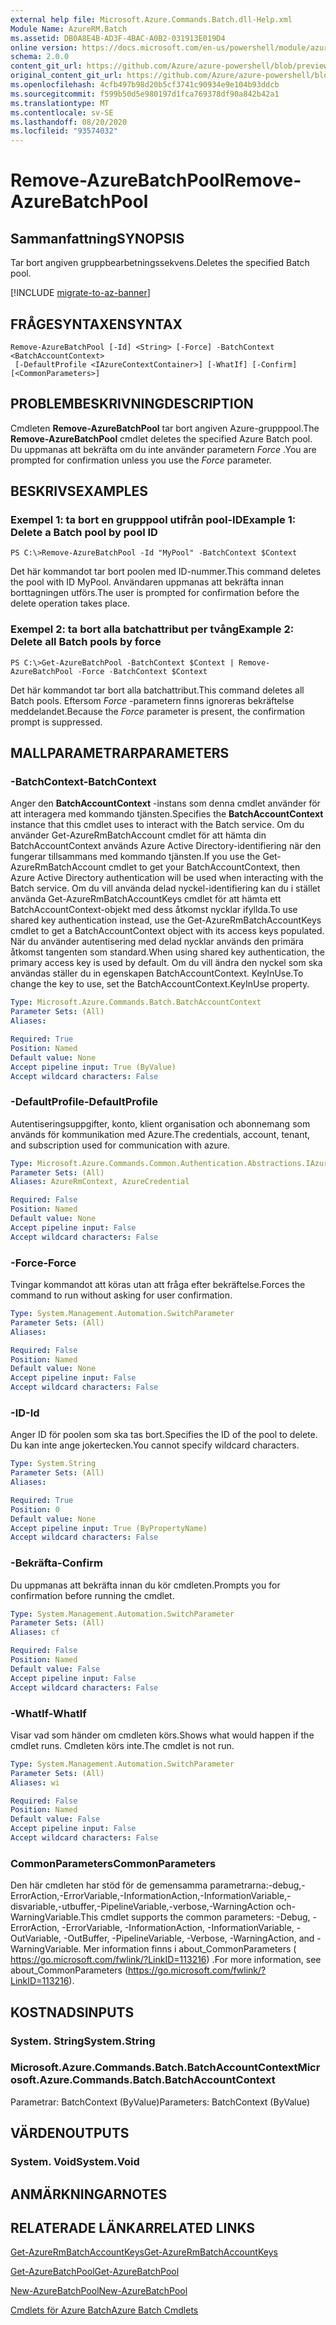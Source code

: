 ```yaml
---
external help file: Microsoft.Azure.Commands.Batch.dll-Help.xml
Module Name: AzureRM.Batch
ms.assetid: DB0A8E4B-AD3F-4BAC-A0B2-031913E019D4
online version: https://docs.microsoft.com/en-us/powershell/module/azurerm.batch/remove-azurebatchpool
schema: 2.0.0
content_git_url: https://github.com/Azure/azure-powershell/blob/preview/src/ResourceManager/AzureBatch/Commands.Batch/help/Remove-AzureBatchPool.md
original_content_git_url: https://github.com/Azure/azure-powershell/blob/preview/src/ResourceManager/AzureBatch/Commands.Batch/help/Remove-AzureBatchPool.md
ms.openlocfilehash: 4cfb497b98d20b5cf3741c90934e9e104b93ddcb
ms.sourcegitcommit: f599b50d5e980197d1fca769378df90a842b42a1
ms.translationtype: MT
ms.contentlocale: sv-SE
ms.lasthandoff: 08/20/2020
ms.locfileid: "93574032"
---
```

# <span data-ttu-id="f5c8e-101">Remove-AzureBatchPool</span><span class="sxs-lookup"><span data-stu-id="f5c8e-101">Remove-AzureBatchPool</span></span>

## <span data-ttu-id="f5c8e-102">Sammanfattning</span><span class="sxs-lookup"><span data-stu-id="f5c8e-102">SYNOPSIS</span></span>
<span data-ttu-id="f5c8e-103">Tar bort angiven gruppbearbetningssekvens.</span><span class="sxs-lookup"><span data-stu-id="f5c8e-103">Deletes the specified Batch pool.</span></span>

[!INCLUDE [migrate-to-az-banner](../../includes/migrate-to-az-banner.md)]

## <span data-ttu-id="f5c8e-104">FRÅGESYNTAXEN</span><span class="sxs-lookup"><span data-stu-id="f5c8e-104">SYNTAX</span></span>

```
Remove-AzureBatchPool [-Id] <String> [-Force] -BatchContext <BatchAccountContext>
 [-DefaultProfile <IAzureContextContainer>] [-WhatIf] [-Confirm] [<CommonParameters>]
```

## <span data-ttu-id="f5c8e-105">PROBLEMBESKRIVNING</span><span class="sxs-lookup"><span data-stu-id="f5c8e-105">DESCRIPTION</span></span>
<span data-ttu-id="f5c8e-106">Cmdleten **Remove-AzureBatchPool** tar bort angiven Azure-grupppool.</span><span class="sxs-lookup"><span data-stu-id="f5c8e-106">The **Remove-AzureBatchPool** cmdlet deletes the specified Azure Batch pool.</span></span>
<span data-ttu-id="f5c8e-107">Du uppmanas att bekräfta om du inte använder parametern *Force* .</span><span class="sxs-lookup"><span data-stu-id="f5c8e-107">You are prompted for confirmation unless you use the *Force* parameter.</span></span>

## <span data-ttu-id="f5c8e-108">BESKRIVS</span><span class="sxs-lookup"><span data-stu-id="f5c8e-108">EXAMPLES</span></span>

### <span data-ttu-id="f5c8e-109">Exempel 1: ta bort en grupppool utifrån pool-ID</span><span class="sxs-lookup"><span data-stu-id="f5c8e-109">Example 1: Delete a Batch pool by pool ID</span></span>
```
PS C:\>Remove-AzureBatchPool -Id "MyPool" -BatchContext $Context
```

<span data-ttu-id="f5c8e-110">Det här kommandot tar bort poolen med ID-nummer.</span><span class="sxs-lookup"><span data-stu-id="f5c8e-110">This command deletes the pool with ID MyPool.</span></span>
<span data-ttu-id="f5c8e-111">Användaren uppmanas att bekräfta innan borttagningen utförs.</span><span class="sxs-lookup"><span data-stu-id="f5c8e-111">The user is prompted for confirmation before the delete operation takes place.</span></span>

### <span data-ttu-id="f5c8e-112">Exempel 2: ta bort alla batchattribut per tvång</span><span class="sxs-lookup"><span data-stu-id="f5c8e-112">Example 2: Delete all Batch pools by force</span></span>
```
PS C:\>Get-AzureBatchPool -BatchContext $Context | Remove-AzureBatchPool -Force -BatchContext $Context
```

<span data-ttu-id="f5c8e-113">Det här kommandot tar bort alla batchattribut.</span><span class="sxs-lookup"><span data-stu-id="f5c8e-113">This command deletes all Batch pools.</span></span>
<span data-ttu-id="f5c8e-114">Eftersom *Force* -parametern finns ignoreras bekräftelse meddelandet.</span><span class="sxs-lookup"><span data-stu-id="f5c8e-114">Because the *Force* parameter is present, the confirmation prompt is suppressed.</span></span>

## <span data-ttu-id="f5c8e-115">MALLPARAMETRAR</span><span class="sxs-lookup"><span data-stu-id="f5c8e-115">PARAMETERS</span></span>

### <span data-ttu-id="f5c8e-116">-BatchContext</span><span class="sxs-lookup"><span data-stu-id="f5c8e-116">-BatchContext</span></span>
<span data-ttu-id="f5c8e-117">Anger den **BatchAccountContext** -instans som denna cmdlet använder för att interagera med kommando tjänsten.</span><span class="sxs-lookup"><span data-stu-id="f5c8e-117">Specifies the **BatchAccountContext** instance that this cmdlet uses to interact with the Batch service.</span></span>
<span data-ttu-id="f5c8e-118">Om du använder Get-AzureRmBatchAccount cmdlet för att hämta din BatchAccountContext används Azure Active Directory-identifiering när den fungerar tillsammans med kommando tjänsten.</span><span class="sxs-lookup"><span data-stu-id="f5c8e-118">If you use the Get-AzureRmBatchAccount cmdlet to get your BatchAccountContext, then Azure Active Directory authentication will be used when interacting with the Batch service.</span></span> <span data-ttu-id="f5c8e-119">Om du vill använda delad nyckel-identifiering kan du i stället använda Get-AzureRmBatchAccountKeys cmdlet för att hämta ett BatchAccountContext-objekt med dess åtkomst nycklar ifyllda.</span><span class="sxs-lookup"><span data-stu-id="f5c8e-119">To use shared key authentication instead, use the Get-AzureRmBatchAccountKeys cmdlet to get a BatchAccountContext object with its access keys populated.</span></span> <span data-ttu-id="f5c8e-120">När du använder autentisering med delad nycklar används den primära åtkomst tangenten som standard.</span><span class="sxs-lookup"><span data-stu-id="f5c8e-120">When using shared key authentication, the primary access key is used by default.</span></span> <span data-ttu-id="f5c8e-121">Om du vill ändra den nyckel som ska användas ställer du in egenskapen BatchAccountContext. KeyInUse.</span><span class="sxs-lookup"><span data-stu-id="f5c8e-121">To change the key to use, set the BatchAccountContext.KeyInUse property.</span></span>

```yaml
Type: Microsoft.Azure.Commands.Batch.BatchAccountContext
Parameter Sets: (All)
Aliases:

Required: True
Position: Named
Default value: None
Accept pipeline input: True (ByValue)
Accept wildcard characters: False
```

### <span data-ttu-id="f5c8e-122">-DefaultProfile</span><span class="sxs-lookup"><span data-stu-id="f5c8e-122">-DefaultProfile</span></span>
<span data-ttu-id="f5c8e-123">Autentiseringsuppgifter, konto, klient organisation och abonnemang som används för kommunikation med Azure.</span><span class="sxs-lookup"><span data-stu-id="f5c8e-123">The credentials, account, tenant, and subscription used for communication with azure.</span></span>

```yaml
Type: Microsoft.Azure.Commands.Common.Authentication.Abstractions.IAzureContextContainer
Parameter Sets: (All)
Aliases: AzureRmContext, AzureCredential

Required: False
Position: Named
Default value: None
Accept pipeline input: False
Accept wildcard characters: False
```

### <span data-ttu-id="f5c8e-124">-Force</span><span class="sxs-lookup"><span data-stu-id="f5c8e-124">-Force</span></span>
<span data-ttu-id="f5c8e-125">Tvingar kommandot att köras utan att fråga efter bekräftelse.</span><span class="sxs-lookup"><span data-stu-id="f5c8e-125">Forces the command to run without asking for user confirmation.</span></span>

```yaml
Type: System.Management.Automation.SwitchParameter
Parameter Sets: (All)
Aliases:

Required: False
Position: Named
Default value: None
Accept pipeline input: False
Accept wildcard characters: False
```

### <span data-ttu-id="f5c8e-126">-ID</span><span class="sxs-lookup"><span data-stu-id="f5c8e-126">-Id</span></span>
<span data-ttu-id="f5c8e-127">Anger ID för poolen som ska tas bort.</span><span class="sxs-lookup"><span data-stu-id="f5c8e-127">Specifies the ID of the pool to delete.</span></span>
<span data-ttu-id="f5c8e-128">Du kan inte ange jokertecken.</span><span class="sxs-lookup"><span data-stu-id="f5c8e-128">You cannot specify wildcard characters.</span></span>

```yaml
Type: System.String
Parameter Sets: (All)
Aliases:

Required: True
Position: 0
Default value: None
Accept pipeline input: True (ByPropertyName)
Accept wildcard characters: False
```

### <span data-ttu-id="f5c8e-129">-Bekräfta</span><span class="sxs-lookup"><span data-stu-id="f5c8e-129">-Confirm</span></span>
<span data-ttu-id="f5c8e-130">Du uppmanas att bekräfta innan du kör cmdleten.</span><span class="sxs-lookup"><span data-stu-id="f5c8e-130">Prompts you for confirmation before running the cmdlet.</span></span>

```yaml
Type: System.Management.Automation.SwitchParameter
Parameter Sets: (All)
Aliases: cf

Required: False
Position: Named
Default value: False
Accept pipeline input: False
Accept wildcard characters: False
```

### <span data-ttu-id="f5c8e-131">-WhatIf</span><span class="sxs-lookup"><span data-stu-id="f5c8e-131">-WhatIf</span></span>
<span data-ttu-id="f5c8e-132">Visar vad som händer om cmdleten körs.</span><span class="sxs-lookup"><span data-stu-id="f5c8e-132">Shows what would happen if the cmdlet runs.</span></span>
<span data-ttu-id="f5c8e-133">Cmdleten körs inte.</span><span class="sxs-lookup"><span data-stu-id="f5c8e-133">The cmdlet is not run.</span></span>

```yaml
Type: System.Management.Automation.SwitchParameter
Parameter Sets: (All)
Aliases: wi

Required: False
Position: Named
Default value: False
Accept pipeline input: False
Accept wildcard characters: False
```

### <span data-ttu-id="f5c8e-134">CommonParameters</span><span class="sxs-lookup"><span data-stu-id="f5c8e-134">CommonParameters</span></span>
<span data-ttu-id="f5c8e-135">Den här cmdleten har stöd för de gemensamma parametrarna:-debug,-ErrorAction,-ErrorVariable,-InformationAction,-InformationVariable,-disvariable,-utbuffer,-PipelineVariable,-verbose,-WarningAction och-WarningVariable.</span><span class="sxs-lookup"><span data-stu-id="f5c8e-135">This cmdlet supports the common parameters: -Debug, -ErrorAction, -ErrorVariable, -InformationAction, -InformationVariable, -OutVariable, -OutBuffer, -PipelineVariable, -Verbose, -WarningAction, and -WarningVariable.</span></span> <span data-ttu-id="f5c8e-136">Mer information finns i about_CommonParameters ( https://go.microsoft.com/fwlink/?LinkID=113216) .</span><span class="sxs-lookup"><span data-stu-id="f5c8e-136">For more information, see about_CommonParameters (https://go.microsoft.com/fwlink/?LinkID=113216).</span></span>

## <span data-ttu-id="f5c8e-137">KOSTNADS</span><span class="sxs-lookup"><span data-stu-id="f5c8e-137">INPUTS</span></span>

### <span data-ttu-id="f5c8e-138">System. String</span><span class="sxs-lookup"><span data-stu-id="f5c8e-138">System.String</span></span>

### <span data-ttu-id="f5c8e-139">Microsoft.Azure.Commands.Batch.BatchAccountContext</span><span class="sxs-lookup"><span data-stu-id="f5c8e-139">Microsoft.Azure.Commands.Batch.BatchAccountContext</span></span>
<span data-ttu-id="f5c8e-140">Parametrar: BatchContext (ByValue)</span><span class="sxs-lookup"><span data-stu-id="f5c8e-140">Parameters: BatchContext (ByValue)</span></span>

## <span data-ttu-id="f5c8e-141">VÄRDEN</span><span class="sxs-lookup"><span data-stu-id="f5c8e-141">OUTPUTS</span></span>

### <span data-ttu-id="f5c8e-142">System. Void</span><span class="sxs-lookup"><span data-stu-id="f5c8e-142">System.Void</span></span>

## <span data-ttu-id="f5c8e-143">ANMÄRKNINGAR</span><span class="sxs-lookup"><span data-stu-id="f5c8e-143">NOTES</span></span>

## <span data-ttu-id="f5c8e-144">RELATERADE LÄNKAR</span><span class="sxs-lookup"><span data-stu-id="f5c8e-144">RELATED LINKS</span></span>

[<span data-ttu-id="f5c8e-145">Get-AzureRmBatchAccountKeys</span><span class="sxs-lookup"><span data-stu-id="f5c8e-145">Get-AzureRmBatchAccountKeys</span></span>](./Get-AzureRmBatchAccountKeys.md)

[<span data-ttu-id="f5c8e-146">Get-AzureBatchPool</span><span class="sxs-lookup"><span data-stu-id="f5c8e-146">Get-AzureBatchPool</span></span>](./Get-AzureBatchPool.md)

[<span data-ttu-id="f5c8e-147">New-AzureBatchPool</span><span class="sxs-lookup"><span data-stu-id="f5c8e-147">New-AzureBatchPool</span></span>](./New-AzureBatchPool.md)

[<span data-ttu-id="f5c8e-148">Cmdlets för Azure Batch</span><span class="sxs-lookup"><span data-stu-id="f5c8e-148">Azure Batch Cmdlets</span></span>](./AzureRM.Batch.md)



